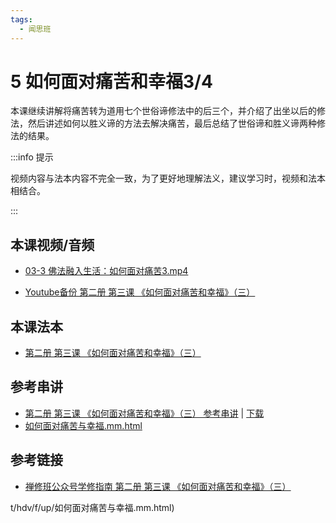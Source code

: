 ```yaml
---
tags:
  - 闻思班
---
```


# 5 如何面对痛苦和幸福3/4

本课继续讲解将痛苦转为道用七个世俗谛修法中的后三个，并介绍了出坐以后的修法，然后讲述如何以胜义谛的方法去解决痛苦，最后总结了世俗谛和胜义谛两种修法的结果。

:::info 提示

视频内容与法本内容不完全一致，为了更好地理解法义，建议学习时，视频和法本相结合。

:::

## 本课视频/音频

* [03-3 佛法融入生活：如何面对痛苦3.mp4](http://huidengchanxiu.net/jmy/%e6%85%a7%e7%81%af%e7%a6%85%e4%bf%ae%e8%af%be/%e6%85%a7%e7%81%af%e7%a6%85%e4%bf%ae%e8%af%be%e7%ac%ac%e4%ba%8c%e5%86%8c/03-3%20%e4%bd%9b%e6%b3%95%e8%9e%8d%e5%85%a5%e7%94%9f%e6%b4%bb%ef%bc%9a%e5%a6%82%e4%bd%95%e9%9d%a2%e5%af%b9%e7%97%9b%e8%8b%a63.mp4)

* [Youtube备份 第二册 第三课 《如何面对痛苦和幸福》（三）](https://www.youtube.com/watch?v=g3BzHZ0dMYQ&list=PL7aUyQTIJqAjD33MPzguoKwShqtttVmg9&index=7)
  
## 本课法本

* [第二册 第三课 《如何面对痛苦和幸福》（三）](/books/b2/2-02)

## 参考串讲

* [第二册 第三课 《如何面对痛苦和幸福》（三） 参考串讲](http://view.officeapps.live.com/op/view.aspx?src=https://huidengchanxiu.net/hdv/f/up/2020慧灯禅修班第二册第二课.pptx) | [下载](https://huidengchanxiu.net/hdv/f/up/2020慧灯禅修班第二册第二课.pptx)
* [如何面对痛苦与幸福.mm.html](http://huidengchanxiu.net/hdv/f/up/如何面对痛苦与幸福.mm.html)

## 参考链接

* [禅修班公众号学修指南 第二册 第三课 《如何面对痛苦和幸福》（三）](https://mp.weixin.qq.com/s?__biz=MzI2NTQ1NDcxNg==&mid=100001947&idx=1&sn=a49202269168107c8b5bd602245b9b5f&scene=19#wechat_redirect)

t/hdv/f/up/如何面对痛苦与幸福.mm.html)
